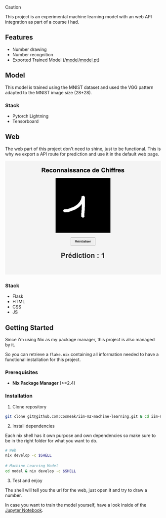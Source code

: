 > [!CAUTION] 
> This project is an experimental machine learning model with an web API integration as part of a course i had.

## Features

- Number drawing
- Number recognition
- Exported Trained Model ([/model/model.pt](/model/model.pt))

## Model

This model is trained using the MNIST dataset and used the VGG pattern adapted to the MNIST image size (28*28).

### Stack

- Pytorch Lightning
- Tensorboard

## Web

The web part of this project don't need to shine, just to be functional. This is why we export a API route for prediction and use it in the default web page.

![](/docs/webapp-screenshot.png)

### Stack

- Flask
- HTML
- CSS 
- JS

## Getting Started

Since i'm using Nix as my package manager, this project is also managed by it.

So you can retrieve a `flake.nix` containing all information needed to have a functional installation for this project. 

### Prerequisites

- **Nix Package Manager** (>=2.4)

### Installation

1. Clone repository

```sh
git clone git@github.com:Cosmeak/iim-m2-machine-learning.git & cd iim-m2-machine-learning
```

2. Install dependencies

Each nix shell has it own purpose and own dependencies so make sure to be in the right folder for what you want to do.

```sh
# Web
nix develop -c $SHELL

# Machine Learning Model
cd model & nix develop -c $SHELL
```

3. Test and enjoy

The shell will tell you the url for the web, just open it and try to draw a number. 

In case you want to train the model yourself, have a look inside of the [Jupyter Notebook](/model/model.ipynb).

